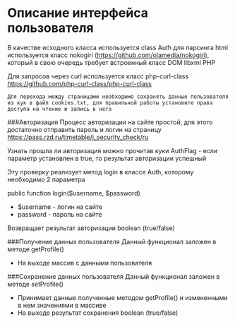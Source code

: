 # Описание интерфейса пользователя

В качестве исходного класса используется class Auth
для парсинга html используется класс nokogiri (https://github.com/olamedia/nokogiri), который в свою очередь требует встроенный класс DOM libxml PHP

Для запросов через curl используется класс php-curl-class https://github.com/php-curl-class/php-curl-class

```Для перехода между страницами необходимо сохранять данные пользователя из кук в файл cookies.txt, для правильной работы установите права доступа на чтение и запись в него```

###Авторизация
Процесс авторизации на сайте простой, для этого достаточно отправить пароль и логин на страницу https://pass.rzd.ru/timetable/j_security_check/ru

Узнать прошла ли авторизация можно прочитав куки AuthFlag - если параметр установлен в true, то результат авторизации успешный

Эту проверку реализует метод login в классе Auth, которому необходимо 2 параметра

public function login($username, $password)

* $username - логин на сайте
* password - пароль на сайте

Возвращает результат авторизации boolean (true/false)

###Получение данных пользователя
Данный функционал заложен в методе getProfile()

* На выходе массив с данными пользователя

###Сохранение данных пользователя
Данный функционал заложен в методе setProfile()

* Принимает данные полученные методом getProfile() и измененными в нем значениями в массиве
* На выходе результат сохранения boolean  (true/false)
